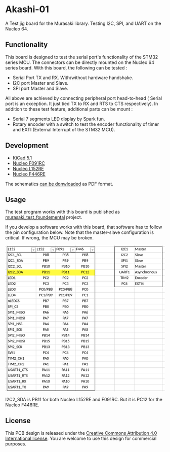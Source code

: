 # Akashi-01
A Test jig board for the Murasaki library. Testing I2C, SPI, and UART on the Nucleo 64. 

## Functionality
This board is designed to test the serial port's functionality of the STM32 series MCU. The connectors can be directly mounted on the Nucleo 64 series board. With this board, the following can be tested :
- Serial Port TX and RX. With/without hardware handshake.
- I2C port Master and Slave. 
- SPI port Master and Slave. 

All above are achieved by connecting peripheral port head-to-head ( Serial port is an exception. It just tied TX to RX and RTS to CTS respectively). In addition to these test feature, additional parts can be mount : 
- Serial 7 segments LED display by Spark fun. 
- Rotary encoder with a switch to test the encoder functionality of timer and EXTI (External Interrupt of the STM32 MCU). 

## Development
- [KiCad 5.1](http://kicad-pcb.org/blog/2019/03/KiCad-5.1.0-Release/)
- [Nucleo F091RC](https://www.st.com/ja/evaluation-tools/nucleo-f091rc.html)
- [Nucleo L152RE](https://www.st.com/ja/evaluation-tools/nucleo-l152re.html)
- [Nucleo F446RE](https://www.st.com/ja/evaluation-tools/nucleo-f446re.html)

The schematics [can be donwloaded](docs/Akashi-01.pdf) as PDF format. 

## Usage
The test program works with this board is published as [murasaki_test_foundemental](https://github.com/suikan4github/murasaki_test_foundemental) project. 

If you develop a software works with this board, that software has to follow the pin configuration below. Note that the master-slave configuration is critical. If wrong, the MCU may be broken. 

![Pin Configurations](docs/pin-config.png)

I2C2_SDA is PB11 for both Nucleo L152RE and F091RC. But it is PC12 for the Nucleo F446RE.

## License
This PCB design is released under the [Creative Commons Attribution 4.0 International license](https://creativecommons.org/licenses/by/4.0/). You are welcome to use this design for commercial purposes. 
